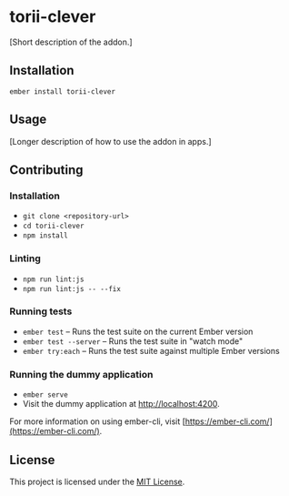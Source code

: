 torii-clever
==============================================================================

[Short description of the addon.]

Installation
------------------------------------------------------------------------------

```
ember install torii-clever
```


Usage
------------------------------------------------------------------------------

[Longer description of how to use the addon in apps.]


Contributing
------------------------------------------------------------------------------

### Installation

* `git clone <repository-url>`
* `cd torii-clever`
* `npm install`

### Linting

* `npm run lint:js`
* `npm run lint:js -- --fix`

### Running tests

* `ember test` – Runs the test suite on the current Ember version
* `ember test --server` – Runs the test suite in "watch mode"
* `ember try:each` – Runs the test suite against multiple Ember versions

### Running the dummy application

* `ember serve`
* Visit the dummy application at [http://localhost:4200](http://localhost:4200).

For more information on using ember-cli, visit [https://ember-cli.com/](https://ember-cli.com/).

License
------------------------------------------------------------------------------

This project is licensed under the [MIT License](LICENSE.md).
